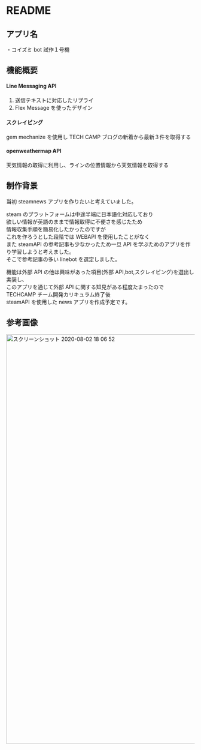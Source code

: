 # README

## アプリ名

・コイズミ bot 試作１号機

## 機能概要

#### Line Messaging API

1.  送信テキストに対応したリプライ
2.  Flex Message を使ったデザイン

#### スクレイピング

gem mechanize を使用し TECH CAMP ブログの新着から最新３件を取得する

#### openweathermap API

天気情報の取得に利用し、ラインの位置情報から天気情報を取得する

## 制作背景

当初 steamnews アプリを作りたいと考えていました。

steam のプラットフォームは中途半端に日本語化対応しており<br>
欲しい情報が英語のままで情報取得に不便さを感じたため<br>
情報収集手順を簡易化したかったのですが<br>
これを作ろうとした段階では WEBAPI を使用したことがなく<br>
また steamAPI の参考記事も少なかったため一旦 API を学ぶためのアプリを作り学習しようと考えました。<br>
そこで参考記事の多い linebot を選定しました。

機能は外部 API の他は興味があった項目(外部 API,bot,スクレイピング)を選出し実装し、<br>
このアプリを通じて外部 API に関する知見がある程度たまったので<br>
TECHCAMP チーム開発カリキュラム終了後<br>
steamAPI を使用した news アプリを作成予定です。

## 参考画像

<img width="1092" alt="スクリーンショット 2020-08-02 18 06 52" src="https://user-images.githubusercontent.com/64514926/89119917-c7579e80-d4ec-11ea-9de4-90879b78ea72.png">
